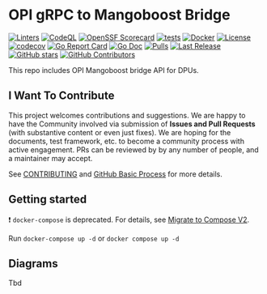 # OPI gRPC to Mangoboost Bridge

[![Linters](https://github.com/opiproject/opi-mangoboost-bridge/actions/workflows/linters.yml/badge.svg)](https://github.com/opiproject/mangoboost-bridge/actions/workflows/linters.yml)
[![CodeQL](https://github.com/opiproject/mangoboost-bridge/actions/workflows/codeql.yml/badge.svg)](https://github.com/opiproject/mangoboost-bridge/actions/workflows/codeql.yml)
[![OpenSSF Scorecard](https://api.securityscorecards.dev/projects/github.com/opiproject/mangoboost-bridge/badge)](https://securityscorecards.dev/viewer/?platform=github.com&org=opiproject&repo=opi-mangoboost-bridge)
[![tests](https://github.com/opiproject/opi-mangoboost-bridge/actions/workflows/go.yml/badge.svg)](https://github.com/opiproject/opi-mangoboost-bridge/actions/workflows/go.yml)
[![Docker](https://github.com/opiproject/opi-mangoboost-bridge/actions/workflows/docker-publish.yml/badge.svg)](https://github.com/opiproject/opi-mangoboost-bridge/actions/workflows/docker-publish.yml)
[![License](https://img.shields.io/github/license/opiproject/opi-mangoboost-bridge?style=flat-square&color=blue&label=License)](https://github.com/opiproject/opi-mangoboost-bridge/blob/master/LICENSE)
[![codecov](https://codecov.io/gh/opiproject/opi-mangoboost-bridge/branch/main/graph/badge.svg)](https://codecov.io/gh/opiproject/opi-mangoboost-bridge)
[![Go Report Card](https://goreportcard.com/badge/github.com/opiproject/opi-mangoboost-bridge)](https://goreportcard.com/report/github.com/opiproject/opi-mangoboost-bridge)
[![Go Doc](https://img.shields.io/badge/godoc-reference-blue.svg)](http://godoc.org/github.com/opiproject/opi-mangoboost-bridge)
[![Pulls](https://img.shields.io/docker/pulls/opiproject/opi-mangoboost-bridge.svg?logo=docker&style=flat&label=Pulls)](https://hub.docker.com/r/opiproject/opi-mangoboost-bridge)
[![Last Release](https://img.shields.io/github/v/release/opiproject/opi-mangoboost-bridge?label=Latest&style=flat-square&logo=go)](https://github.com/opiproject/opi-mangoboost-bridge/releases)
[![GitHub stars](https://img.shields.io/github/stars/opiproject/opi-mangoboost-bridge.svg?style=flat-square&label=github%20stars)](https://github.com/opiproject/opi-mangoboost-bridge)
[![GitHub Contributors](https://img.shields.io/github/contributors/opiproject/opi-mangoboost-bridge.svg?style=flat-square)](https://github.com/opiproject/opi-mangoboost-bridge/graphs/contributors)

This repo includes OPI Mangoboost bridge API for DPUs.

## I Want To Contribute

This project welcomes contributions and suggestions.  We are happy to have the Community involved via submission of **Issues and Pull Requests** (with substantive content or even just fixes). We are hoping for the documents, test framework, etc. to become a community process with active engagement.  PRs can be reviewed by by any number of people, and a maintainer may accept.

See [CONTRIBUTING](https://github.com/opiproject/opi/blob/main/CONTRIBUTING.md) and [GitHub Basic Process](https://github.com/opiproject/opi/blob/main/doc-github-rules.md) for more details.

## Getting started

:exclamation: `docker-compose` is deprecated. For details, see [Migrate to Compose V2](https://docs.docker.com/compose/migrate/).

Run `docker-compose up -d` or `docker compose up -d`

## Diagrams

Tbd
